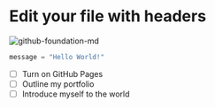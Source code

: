# Edit your file with headers
![github-foundation-md](https://github.com/aporquez/skills-communicate-using-markdown/assets/4175765/deb38aa8-5ee6-467e-9b4b-35df5799f985)

``` python
message = "Hello World!"
```

- [ ] Turn on GitHub Pages
- [ ] Outline my portfolio
- [ ] Introduce myself to the world

